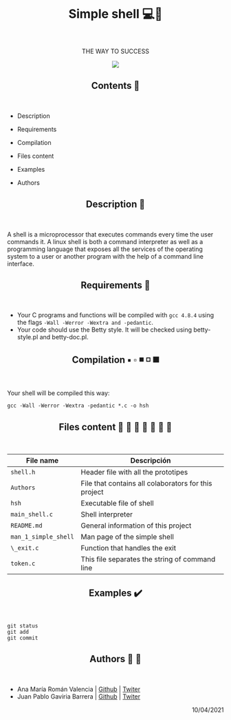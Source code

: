 <h1 align="center">Simple shell 💻📡</h1> <br>

<div align="center">

<p>THE WAY TO SUCCESS</p>

<img src= "https://miro.medium.com/max/1204/1*5w2fOfCVL5FdK7oYDJgIHg.png" >

</div>

<h2 align="center">Contents 📄</h2> <br>

- Description

- Requirements

- Compilation

- Files content

- Examples

- Authors

<h2 align="center">Description 📑</h2> <br>

A shell is a microprocessor that executes commands every time the user commands it. A linux shell is both a command interpreter as well as a programming language that exposes all the services of the operating system to a user or another program with the help of a command line interface.

<h2 align="center">Requirements 📣</h2> <br>

- Your C programs and functions will be compiled with `gcc 4.8.4` using the flags `-Wall -Werror -Wextra and -pedantic`.
- Your code should use the Betty style. It will be checked using betty-style.pl and betty-doc.pl.

<h2 align="center">Compilation ▪️ ▫️ ◾ ◽ ◼️</h2> <br>

Your shell will be compiled this way:

```
gcc -Wall -Werror -Wextra -pedantic *.c -o hsh
```

<h2 align="center">Files content 📕 📗 📘 📙 📓 📔 📒</h2> <br>

| File name            | Descripción                                          |
| -------------------- | ---------------------------------------------------- |
| `shell.h`            | Header file with all the prototipes                  |
| `Authors`            | File that contains all colaborators for this project |
| `hsh`                | Executable file of shell                             |
| `main_shell.c`       | Shell interpreter                                    |
| `README.md`          | General information of this project                  |
| `man_1_simple_shell` | Man page of the simple shell                         |
| `\_exit.c`           | Function that handles the exit                       |
| `token.c`            | This file separates the string of command line       |

<h2 align="center">Examples ✔️</h2> <br>

```
git status
git add
git commit
```

<h2 align="center">Authors 👩 👦</h2> <br>

- Ana María Román Valencia | [Github](https://github.com/anamariaroman) | [Twiter](https://twitter.com/AnaMari77939013)
- Juan Pablo Gaviria Barrera | [Github](https://github.com/Juanpagab99) | [Twiter](https://twitter.com/JuanPab27132211)

<div dir="rtl">10/04/2021</div>
